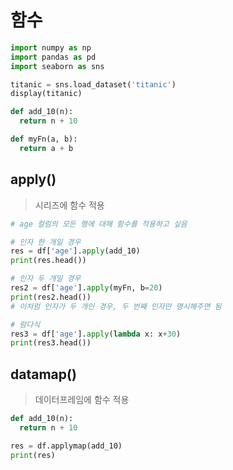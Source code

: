 # 함수

```py
import numpy as np
import pandas as pd
import seaborn as sns

titanic = sns.load_dataset('titanic')
display(titanic) 

def add_10(n):
  return n + 10

def myFn(a, b):
  return a + b
```

## apply()
> 시리즈에 함수 적용

```py
# age 컬럼의 모든 행에 대해 함수를 적용하고 싶음

# 인자 한 개일 경우
res = df['age'].apply(add_10)
print(res.head())

# 인자 두 개일 경우
res2 = df['age'].apply(myFn, b=20)
print(res2.head())
# 이처럼 인자가 두 개인 경우, 두 번째 인자만 명시해주면 됨

# 람다식
res3 = df['age'].apply(lambda x: x+30)
print(res3.head())
```

## datamap()
> 데이터프레임에 함수 적용

```py
def add_10(n):
  return n + 10

res = df.applymap(add_10)
print(res)
```